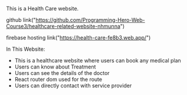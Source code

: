This is a Health Care website.

github link("https://github.com/Programming-Hero-Web-Course3/healthcare-related-website-nhmunna")

firebase hosting link("https://health-care-fe8b3.web.app/")

In This Website:
- This is a healthcare website where users can book any medical plan
- Users can know about Treatment
- Users can see the details of the doctor
- React router dom used for the route
- Users can directly contact with service provider
